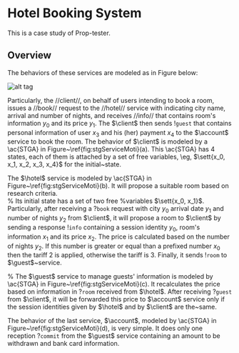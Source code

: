
Hotel Booking System
==============

This is a case study of Prop-tester.

Overview
-------

The behaviors of these services are modeled as in Figure below:

![alt tag](https://github.com/nhnghia/prop-tester/raw/master/casestudy/hbs/services.png)

Particularly, the //client//, on behalf of users intending to book a
room, issues a //book// request to the //hotel// service with indicating 
city name, arrival and number of nights,
and receives //info// that contains room's information $y_0$ and its
price $y_1$.
The $\client$ then sends $!\mathtt{guest}$ that contains personal information of
user $x_3$ and his (her) payment $x_4$ to the $\account$ service to book the
room.
The behavior of $\client$ is modeled by a \ac{STGA} in
Figure~\ref{fig:stgServiceMoti}(a).
This \ac{STGA} has 4 states, each of them is attached by a set of free
variables, \eg, $\sett{x_0, x_1, x_2, x_3, x_4}$ for the initial~state.

    
The $\hotel$ service is modeled by \ac{STGA} in
Figure~\ref{fig:stgServiceMoti}(b). It will propose a suitable room based on
research criteria.  
% Its initial state has a set of two free
%variables $\sett{x_0, x_1}$.
Particularly,
after receiving a $?\mathtt{book}$ request with city $y_0$ arrival date $y_1$
and number of nights $y_2$ from $\client$, it will propose a room to $\client$ by
sending a response $!\mathtt{info}$ containing a session identity $y_0$, room's
information $x_1$ and its price $x_2$.
The price is calculated based on the number of nights $y_2$.
If this number is greater or equal than a prefixed number $x_0$ then the tariff
2 is applied, otherwise the tariff is 3.
Finally, it sends $!\mathtt{room}$ to $\guest$~service.
 
    
%
The $\guest$ service to manage guests' information is modeled by \ac{STGA} in
Figure~\ref{fig:stgServiceMoti}(c).
It recalculates the price based on information in $?\mathtt{room}$ received from
$\hotel$.
After receiving $?\mathtt{guest}$ from $\client$,
it will be forwarded this price to $\account$ service only if the session
identities given by $\hotel$ and by $\client$ are the~same.

The behavior of the last service, $\account$, modeled by \ac{STGA} in
Figure~\ref{fig:stgServiceMoti}(d), is very simple.
It does only one reception $?\mathtt{commit}$ from the $\guest$ service containing an amount to
be withdrawn and bank card information.




